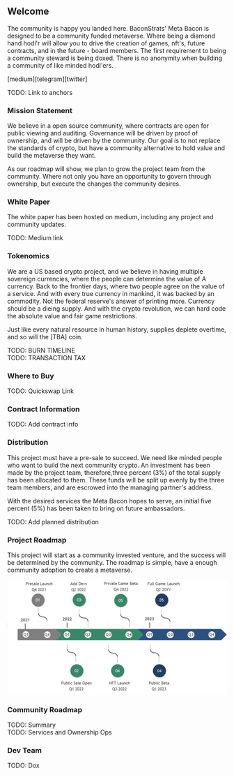 ## Welcome
The community is happy you landed here. BaconStrats' Meta Bacon is designed to be a community funded metaverse.  Where being a diamond hand hodl'r will allow you to drive the creation of games, nft's, future contracts, and in the future - board members.  The first requirement to being a community steward is being doxed.  There is no anonymity when building a community of like minded hodl'ers. 

[medium][telegram][twitter]
 
TODO: Link to anchors

### Mission Statement

We believe in a open source community, where contracts are open for public viewing and auditing.  Governance will be driven by proof of ownership, and will be driven by the community. Our goal is to not replace the standards of crypto, but have a community alternative to hold value and build the metaverse they want.  

As our roadmap will show, we plan to grow the project team from the community. Where not only you have an opportunity to govern through ownership, but execute the changes the community desires. 

### White Paper

The white paper has been hosted on medium, including any project and community updates.  
 
TODO: Medium link

### Tokenomics

We are a US based crypto project, and we believe in having multiple sovereign currencies, where the people can determine the value of A currency.  Back to the frontier days, where two people agree on the value of a service. And with every true currency in mankind, it was backed by an commodity.  Not the federal reserve's answer of printing more.  Currency should be a dieing supply.  And with the crypto revolution, we can hard code the absolute value and fair game restrictions. 

Just like every natural resource in human history, supplies deplete overtime, and so will the [TBA] coin. 

TODO: BURN TIMELINE  
TODO: TRANSACTION TAX

### Where to Buy

TODO: Quickswap Link

### Contract Information

TODO: Add contract info

### Distribution
This project must have a pre-sale to succeed. We need like minded people who want to build the next community crypto.  An investment has been made by the project team, therefore,three percent (3%) of the total supply has been allocated to them. These funds will be split up evenly by the three team members, and are escrowed into the managing partner's address.  

With the desired services the Meta Bacon hopes to serve, an initial five percent (5%) has been taken to bring on future ambassadors. 

TODO: Add planned distribution

### Project Roadmap
This project will start as a community invested venture, and the success will be determined by the community. The roadmap is simple, have a enough community adoption to create a metaverse. 

![Project Timeline](/assets/img/project-timeline.png "Project Timeline")

### Community Roadmap

TODO: Summary  
TODO: Services and Ownership Ops

### Dev Team

TODO: Dox